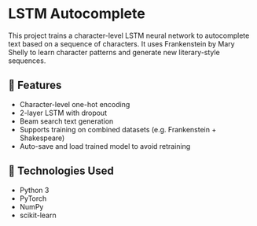 
# LSTM Autocomplete

This project trains a character-level LSTM neural network to autocomplete text based on a sequence of characters. It uses Frankenstein by Mary Shelly to learn character patterns and generate new literary-style sequences.

## 🔧 Features

- Character-level one-hot encoding  
- 2-layer LSTM with dropout  
- Beam search text generation  
- Supports training on combined datasets (e.g. Frankenstein + Shakespeare)  
- Auto-save and load trained model to avoid retraining  

## 🧠 Technologies Used

- Python 3  
- PyTorch  
- NumPy  
- scikit-learn  

